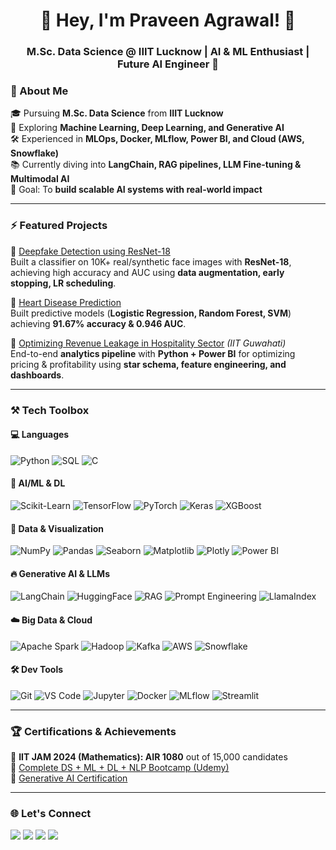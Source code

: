 <h1 align="center">🌟 Hey, I'm Praveen Agrawal! 🙏</h1>
<h3 align="center">M.Sc. Data Science @ IIIT Lucknow | AI & ML Enthusiast | Future AI Engineer 🚀</h3>



### 🧠 About Me  

🎓 Pursuing **M.Sc. Data Science** from **IIIT Lucknow**  
🤖 Exploring **Machine Learning, Deep Learning, and Generative AI**  
🛠️ Experienced in **MLOps, Docker, MLflow, Power BI, and Cloud (AWS, Snowflake)**  
📚 Currently diving into **LangChain, RAG pipelines, LLM Fine-tuning & Multimodal AI**  
🎯 Goal: To **build scalable AI systems with real-world impact**  

---

### ⚡ Featured Projects  

🔹 [Deepfake Detection using ResNet-18](https://github.com/agrawalpraveen12/Deepfake-Detection-of-images)  
Built a classifier on 10K+ real/synthetic face images with **ResNet-18**, achieving high accuracy and AUC using **data augmentation, early stopping, LR scheduling**.  

🔹 [Heart Disease Prediction](https://github.com/agrawalpraveen12/Heart-Disease-Prediction-)  
Built predictive models (**Logistic Regression, Random Forest, SVM**) achieving **91.67% accuracy & 0.946 AUC**.  

🔹 [Optimizing Revenue Leakage in Hospitality Sector](#) *(IIT Guwahati)*  
End-to-end **analytics pipeline** with **Python + Power BI** for optimizing pricing & profitability using **star schema, feature engineering, and dashboards**.  

---

### ⚒️ Tech Toolbox  

#### 💻 Languages  
![Python](https://img.shields.io/badge/-Python-0D1117?style=flat&logo=python)
![SQL](https://img.shields.io/badge/-SQL-0D1117?style=flat&logo=postgresql)
![C](https://img.shields.io/badge/-C-0D1117?style=flat&logo=c)

#### 🤖 AI/ML & DL  
![Scikit-Learn](https://img.shields.io/badge/-Scikit--Learn-0D1117?style=flat&logo=scikitlearn)
![TensorFlow](https://img.shields.io/badge/-TensorFlow-0D1117?style=flat&logo=tensorflow)
![PyTorch](https://img.shields.io/badge/-PyTorch-0D1117?style=flat&logo=pytorch)
![Keras](https://img.shields.io/badge/-Keras-0D1117?style=flat&logo=keras)
![XGBoost](https://img.shields.io/badge/-XGBoost-0D1117?style=flat)

#### 🧪 Data & Visualization  
![NumPy](https://img.shields.io/badge/-NumPy-0D1117?style=flat&logo=numpy)
![Pandas](https://img.shields.io/badge/-Pandas-0D1117?style=flat&logo=pandas)
![Seaborn](https://img.shields.io/badge/-Seaborn-0D1117?style=flat&logo=seaborn)
![Matplotlib](https://img.shields.io/badge/-Matplotlib-0D1117?style=flat&logo=plotly)
![Plotly](https://img.shields.io/badge/-Plotly-0D1117?style=flat&logo=plotly)
![Power BI](https://img.shields.io/badge/-PowerBI-0D1117?style=flat&logo=powerbi)

#### 🔥 Generative AI & LLMs  
![LangChain](https://img.shields.io/badge/-LangChain-0D1117?style=flat)
![HuggingFace](https://img.shields.io/badge/-Transformers-0D1117?style=flat&logo=huggingface)
![RAG](https://img.shields.io/badge/-RAG-0D1117?style=flat)
![Prompt Engineering](https://img.shields.io/badge/-Prompt--Engineering-0D1117?style=flat)
![LlamaIndex](https://img.shields.io/badge/-LlamaIndex-0D1117?style=flat)

#### ☁️ Big Data & Cloud  
![Apache Spark](https://img.shields.io/badge/-Apache%20Spark-0D1117?style=flat&logo=apachespark)
![Hadoop](https://img.shields.io/badge/-Hadoop-0D1117?style=flat&logo=apachehadoop)
![Kafka](https://img.shields.io/badge/-Kafka-0D1117?style=flat&logo=apachekafka)
![AWS](https://img.shields.io/badge/-AWS-0D1117?style=flat&logo=amazonaws)
![Snowflake](https://img.shields.io/badge/-Snowflake-0D1117?style=flat&logo=snowflake)

#### 🛠️ Dev Tools  
![Git](https://img.shields.io/badge/-Git-0D1117?style=flat&logo=git)
![VS Code](https://img.shields.io/badge/-VSCode-0D1117?style=flat&logo=visualstudiocode)
![Jupyter](https://img.shields.io/badge/-Jupyter-0D1117?style=flat&logo=jupyter)
![Docker](https://img.shields.io/badge/-Docker-0D1117?style=flat&logo=docker)
![MLflow](https://img.shields.io/badge/-MLflow-0D1117?style=flat)
![Streamlit](https://img.shields.io/badge/-Streamlit-0D1117?style=flat&logo=streamlit)

---

### 🏆 Certifications & Achievements  

🏅 **IIT JAM 2024 (Mathematics): AIR 1080** out of 15,000 candidates  
📜 [Complete DS + ML + DL + NLP Bootcamp (Udemy)](https://www.udemy.com/certificate/UC-50a8ee99-394c-4311-905a-b9261386b0a8/)  
📜 [Generative AI Certification](https://certificate.givemycertificate.com/c/b5ed4be4-32f5-4a98-a931-609c9899f2de)  

---

### 🌐 Let's Connect  

<p align="left">
  <a href="https://www.linkedin.com/in/praveenagrawal220"><img src="https://img.shields.io/badge/-LinkedIn-blue?style=flat&logo=linkedin" /></a>
  <a href="https://github.com/agrawalpraveen12"><img src="https://img.shields.io/badge/-GitHub-0D1117?style=flat&logo=github" /></a>
  <a href="https://www.kaggle.com/praveenagrawal220"><img src="https://img.shields.io/badge/-Kaggle-blue?style=flat&logo=kaggle" /></a>
  <a href="mailto:agrawalpraveen9698@gmail.com"><img src="https://img.shields.io/badge/-Gmail-D14836?style=flat&logo=gmail&logoColor=white" /></a>
</p>

